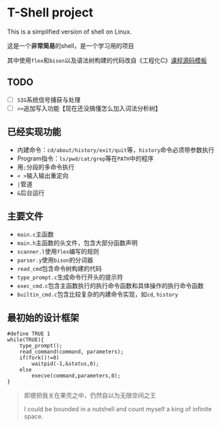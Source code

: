 # T-Shell project
This is a simplified version of shell on Linux.

这是一个**非常简易**的shell，是一个学习用的项目

其中使用`flex`和`bison`以及语法树构建的代码改自《工程化C》[课程源码模板](https://csslab-ustc.github.io/courses/sysprog/lab1/index.html)

## TODO
- [ ] `SIG`系统信号捕获与处理
- [ ] `>>`追加写入功能【现在还没搞懂怎么加入词法分析树】
## 已经实现功能
- 内建命令：`cd/about/history/exit/quit`等，`history`命令必须带参数执行
- Program指令：`ls/pwd/cat/grep`等在`PATH`中的程序
- 用`;`分段的多命令执行
- `< >`输入输出重定向
- `|`管道
- `&`后台运行
## 主要文件
- `main.c`主函数
- `main.h`主函数的头文件，包含大部分函数声明
- `scanner.l`使用`flex`编写的规则
- `parser.y`使用`bison`的分词器
- `read_cmd`包含命令树构建的代码
- `type_prompt.c`生成命令行开头的提示符
- `exec_cmd.c`包含主函数执行的执行命令函数和具体操作的执行命令函数
- `builtin_cmd.c`包含比较复杂的内建命令实现，如`cd`, `history`
## 最初始的设计框架
```
#define TRUE 1
while(TRUE){
    type_prompt();
    read_command(command, parameters);
    if(fork()!=0)
        waitpid(-1,&status,0);
    else
        execve(command,parameters,0);
}
```
> 即便把我关在果壳之中，仍然自以为无限空间之王
> 
> I could be bounded in a nutshell and count myself a king of infinite space.